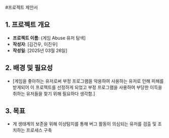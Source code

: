 #프로젝트 제안서

## 1. 프로젝트 개요
- **프로젝트 이름**: {게임 Abuse 유저 탐색]
- **작성자**: [김건우, 이진우]
- **작성일**: [2025년 03월 26일]

## 2. 배경 및 필요성
- [게임을 좋아하는 유저로써 부정 프로그램을 악용하여 사용하는 유저로 인해 피해를 받게되어 이 프로젝트를 선정하게 되었고 부정 프로그램을 사용하여 부당한 이득을 취하는 유저들을 찾기 위해 필요하다 생각함.]

## 3. 목표 
- 게 생태계의 보존을 위해 이상탐지를 통해 버그 활동이 의심되는 유저를 검출 및 조치하는 프로세스 구축
